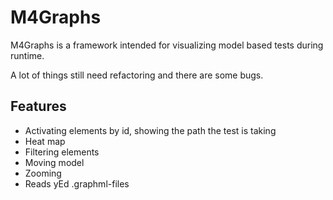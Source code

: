 # M4Graphs
M4Graphs is a framework intended for visualizing model based tests during runtime.

A lot of things still need refactoring and there are some bugs.

## Features
* Activating elements by id, showing the path the test is taking
* Heat map
* Filtering elements
* Moving model
* Zooming
* Reads yEd .graphml-files